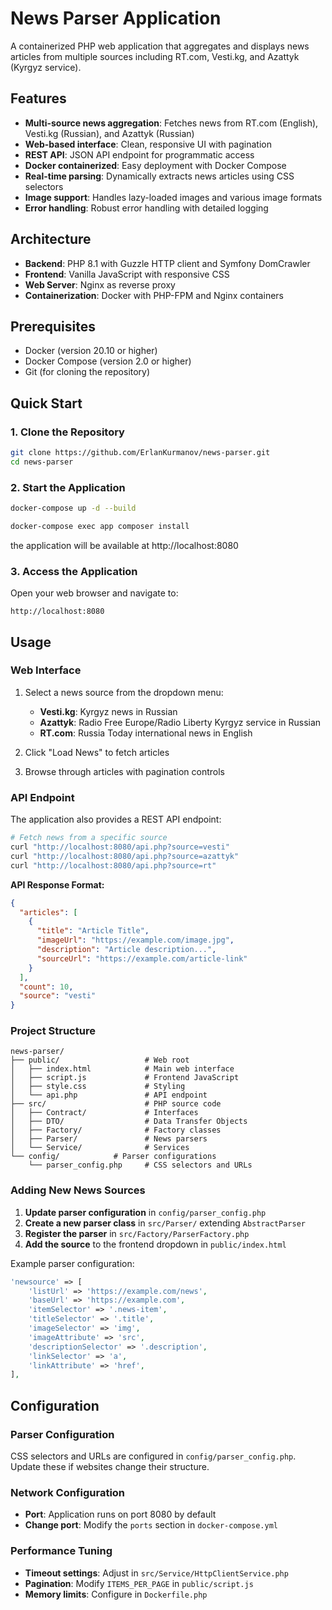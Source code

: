 # News Parser Application

A containerized PHP web application that aggregates and displays news articles from multiple sources including RT.com, Vesti.kg, and Azattyk (Kyrgyz service).

## Features

- **Multi-source news aggregation**: Fetches news from RT.com (English), Vesti.kg (Russian), and Azattyk (Russian)
- **Web-based interface**: Clean, responsive UI with pagination
- **REST API**: JSON API endpoint for programmatic access
- **Docker containerized**: Easy deployment with Docker Compose
- **Real-time parsing**: Dynamically extracts news articles using CSS selectors
- **Image support**: Handles lazy-loaded images and various image formats
- **Error handling**: Robust error handling with detailed logging

## Architecture

- **Backend**: PHP 8.1 with Guzzle HTTP client and Symfony DomCrawler
- **Frontend**: Vanilla JavaScript with responsive CSS
- **Web Server**: Nginx as reverse proxy
- **Containerization**: Docker with PHP-FPM and Nginx containers

## Prerequisites

- Docker (version 20.10 or higher)
- Docker Compose (version 2.0 or higher)
- Git (for cloning the repository)

## Quick Start

### 1. Clone the Repository

```bash
git clone https://github.com/ErlanKurmanov/news-parser.git
cd news-parser
```

### 2. Start the Application

```bash
docker-compose up -d --build
```

```bash
docker-compose exec app composer install
```

the application will be available at http://localhost:8080

### 3. Access the Application

Open your web browser and navigate to:
```
http://localhost:8080
```

## Usage

### Web Interface

1. Select a news source from the dropdown menu:
    - **Vesti.kg**: Kyrgyz news in Russian
    - **Azattyk**: Radio Free Europe/Radio Liberty Kyrgyz service in Russian
    - **RT.com**: Russia Today international news in English

2. Click "Load News" to fetch articles

3. Browse through articles with pagination controls

### API Endpoint

The application also provides a REST API endpoint:

```bash
# Fetch news from a specific source
curl "http://localhost:8080/api.php?source=vesti"
curl "http://localhost:8080/api.php?source=azattyk"
curl "http://localhost:8080/api.php?source=rt"
```

**API Response Format:**
```json
{
  "articles": [
    {
      "title": "Article Title",
      "imageUrl": "https://example.com/image.jpg",
      "description": "Article description...",
      "sourceUrl": "https://example.com/article-link"
    }
  ],
  "count": 10,
  "source": "vesti"
}
```

### Project Structure

```
news-parser/
├── public/                   # Web root
│   ├── index.html            # Main web interface
│   ├── script.js             # Frontend JavaScript
│   ├── style.css             # Styling
│   └── api.php               # API endpoint
├── src/                      # PHP source code
│   ├── Contract/             # Interfaces
│   ├── DTO/                  # Data Transfer Objects
│   ├── Factory/              # Factory classes
│   ├── Parser/               # News parsers
│   └── Service/              # Services
└── config/            # Parser configurations
    └── parser_config.php     # CSS selectors and URLs
```


### Adding New News Sources

1. **Update parser configuration** in `config/parser_config.php`
2. **Create a new parser class** in `src/Parser/` extending `AbstractParser`
3. **Register the parser** in `src/Factory/ParserFactory.php`
4. **Add the source** to the frontend dropdown in `public/index.html`

Example parser configuration:
```php
'newsource' => [
    'listUrl' => 'https://example.com/news',
    'baseUrl' => 'https://example.com',
    'itemSelector' => '.news-item',
    'titleSelector' => '.title',
    'imageSelector' => 'img',
    'imageAttribute' => 'src',
    'descriptionSelector' => '.description',
    'linkSelector' => 'a',
    'linkAttribute' => 'href',
],
```

## Configuration

### Parser Configuration

CSS selectors and URLs are configured in `config/parser_config.php`. Update these if websites change their structure.

### Network Configuration

- **Port**: Application runs on port 8080 by default
- **Change port**: Modify the `ports` section in `docker-compose.yml`

### Performance Tuning

- **Timeout settings**: Adjust in `src/Service/HttpClientService.php`
- **Pagination**: Modify `ITEMS_PER_PAGE` in `public/script.js`
- **Memory limits**: Configure in `Dockerfile.php`
